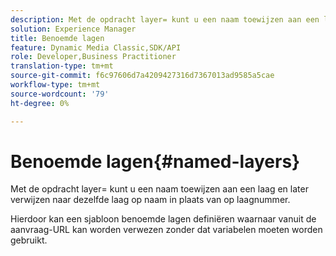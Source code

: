 ```yaml
---
description: Met de opdracht layer= kunt u een naam toewijzen aan een laag en later verwijzen naar dezelfde laag op naam in plaats van op laagnummer.
solution: Experience Manager
title: Benoemde lagen
feature: Dynamic Media Classic,SDK/API
role: Developer,Business Practitioner
translation-type: tm+mt
source-git-commit: f6c97606d7a4209427316d7367013ad9585a5cae
workflow-type: tm+mt
source-wordcount: '79'
ht-degree: 0%

---
```



# Benoemde lagen{#named-layers}

Met de opdracht layer= kunt u een naam toewijzen aan een laag en later verwijzen naar dezelfde laag op naam in plaats van op laagnummer.

Hierdoor kan een sjabloon benoemde lagen definiëren waarnaar vanuit de aanvraag-URL kan worden verwezen zonder dat variabelen moeten worden gebruikt.
